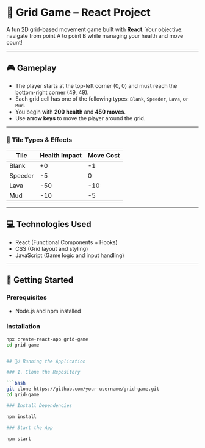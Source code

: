 # 🧩 Grid Game – React Project

A fun 2D grid-based movement game built with **React**. Your objective: navigate from point A to point B while managing your health and move count!

---

## 🎮 Gameplay

- The player starts at the top-left corner (0, 0) and must reach the bottom-right corner (49, 49).
- Each grid cell has one of the following types: `Blank`, `Speeder`, `Lava`, or `Mud`.
- You begin with **200 health** and **450 moves**.
- Use **arrow keys** to move the player around the grid.

---

### 🧱 Tile Types & Effects

| Tile     | Health Impact | Move Cost |
|----------|----------------|------------|
| Blank    | +0             | -1         |
| Speeder  | -5             | 0          |
| Lava     | -50            | -10        |
| Mud      | -10            | -5         |

---

## 💻 Technologies Used

- React (Functional Components + Hooks)
- CSS (Grid layout and styling)
- JavaScript (Game logic and input handling)

---

## 🚀 Getting Started

### Prerequisites

- Node.js and npm installed

### Installation

```bash
npx create-react-app grid-game
cd grid-game


## 🏃‍♂️ Running the Application

### 1. Clone the Repository

```bash
git clone https://github.com/your-username/grid-game.git
cd grid-game

### Install Dependencies 

npm install

### Start the App

npm start